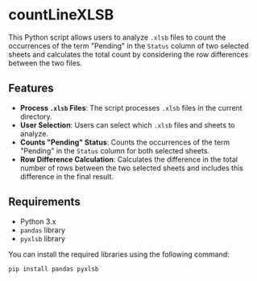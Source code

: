 # countLineXLSB

This Python script allows users to analyze `.xlsb` files to count the occurrences of the term "Pending" in the `Status` column of two selected sheets and calculates the total count by considering the row differences between the two files.

## Features

- **Process `.xlsb` Files**: The script processes `.xlsb` files in the current directory.
- **User Selection**: Users can select which `.xlsb` files and sheets to analyze.
- **Counts "Pending" Status**: Counts the occurrences of the term "Pending" in the `Status` column for both selected sheets.
- **Row Difference Calculation**: Calculates the difference in the total number of rows between the two selected sheets and includes this difference in the final result.

## Requirements

- Python 3.x
- `pandas` library
- `pyxlsb` library

You can install the required libraries using the following command:

```sh
pip install pandas pyxlsb

